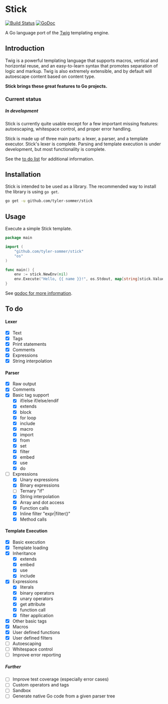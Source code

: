 Stick
=====

[![Build Status](https://travis-ci.org/tyler-sommer/stick.svg?branch=master)](https://travis-ci.org/tyler-sommer/stick)
[![GoDoc](https://godoc.org/github.com/tyler-sommer/stick?status.svg)](https://godoc.org/github.com/tyler-sommer/stick)

A Go language port of the [Twig](http://twig.sensiolabs.org/) templating engine. 


Introduction
------------

Twig is a powerful templating language that supports macros, vertical and 
horizontal reuse, and an easy-to-learn syntax that promotes separation of 
logic and markup. Twig is also extremely extensible, and by default will
autoescape content based on content type.


**Stick brings these great features to Go projects.**


### Current status

##### In development

Stick is currently quite usable except for a few important missing features: autoescaping,
whitespace control, and proper error handling.

Stick is made up of three main parts: a lexer, a parser, and a template executor. Stick's lexer
is complete. Parsing and template execution is under development, but most functionality is complete.

See the [to do list](#to-do) for additional information.


Installation
------------

Stick is intended to be used as a library. The recommended way to install the library is using `go get`.

```bash
go get -u github.com/tyler-sommer/stick
```


Usage
-----

Execute a simple Stick template.

```go
package main

import (
	"github.com/tyler-sommer/stick"
	"os"
)

func main() {
    env := stick.NewEnv(nil)
	env.Execute("Hello, {{ name }}!", os.Stdout, map[string]stick.Value{"name": "Tyler"})
}
```

See [godoc for more information](https://godoc.org/github.com/tyler-sommer/stick).


To do
-----

#### Lexer
- [x] Text
- [x] Tags
- [x] Print statements
- [x] Comments
- [x] Expressions
- [x] String interpolation

#### Parser
- [x] Raw output
- [x] Comments
- [x] Basic tag support
    - [x] if/else if/else/endif
    - [x] extends
    - [x] block
    - [x] for loop
    - [x] include
    - [x] macro
    - [x] import
    - [x] from
    - [x] set
    - [x] filter
    - [x] embed
    - [x] use
    - [x] do
- [ ] Expressions
    - [x] Unary expressions
    - [x] Binary expressions
    - [ ] Ternary "if"
    - [x] String interpolation
    - [x] Array and dot access
    - [x] Function calls
    - [x] Inline filter "expr|filter()"
    - [x] Method calls

#### Template Execution
- [x] Basic execution
- [x] Template loading
- [x] Inheritance
    - [x] extends
    - [x] embed
    - [x] use
    - [x] include
- [x] Expressions
    - [x] literals
    - [x] binary operators
    - [x] unary operators
    - [x] get attribute
    - [x] function call
    - [x] filter application
- [x] Other basic tags
- [x] Macros
- [x] User defined functions
- [x] User defined filters
- [ ] Autoescaping
- [ ] Whitespace control
- [ ] Improve error reporting

##### Further
- [ ] Improve test coverage (especially error cases)
- [ ] Custom operators and tags
- [ ] Sandbox
- [ ] Generate native Go code from a given parser tree
